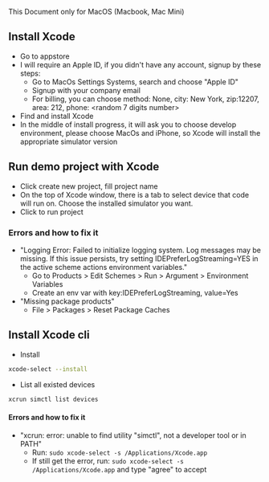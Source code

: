 This Document only for MacOS (Macbook, Mac Mini)
## Install Xcode
- Go to appstore
- I will require an Apple ID, if you didn't have any account, signup by these steps:
    + Go to MacOs Settings Systems, search and choose "Apple ID"
    + Signup with your company email
    + For billing, you can choose method: None, city: New York, zip:12207, area: 212, phone: <random 7 digits number>
- Find and install Xcode
- In the middle of install progress, it will ask you to choose develop environment, please choose MacOs and iPhone, so Xcode will install the appropriate simulator version
## Run demo project with Xcode
- Click create new project, fill project name 
- On the top of Xcode window, there is a tab to select device that code will run on. Choose the installed simulator you want.
- Click to run project
### Errors and how to fix it
- "Logging Error: Failed to initialize logging system. Log messages may be missing. If this issue persists, try setting IDEPreferLogStreaming=YES in the active scheme actions environment variables."
    - Go to Products > Edit Schemes > Run > Argument > Environment Variables
    - Create an env var with key:IDEPreferLogStreaming, value=Yes
- "Missing package products"
    + File > Packages > Reset Package Caches
## Install Xcode cli
- Install
```bash
xcode-select --install
```
- List all existed devices
```bash
xcrun simctl list devices
```
#### Errors and how to fix it
- "xcrun: error: unable to find utility "simctl", not a developer tool or in PATH"
    + Run:
    ```sudo xcode-select -s /Applications/Xcode.app```
    + If still get the error, run:
    ```sudo xcode-select -s /Applications/Xcode.app``` and type "agree" to accept

